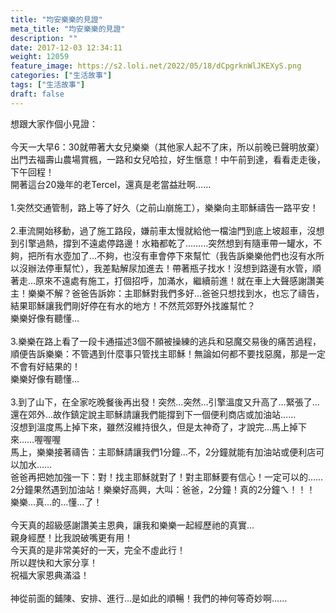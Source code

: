 ```yaml
---
title: "均安樂樂的見證"
meta_title: "均安樂樂的見證"
description: ""
date: 2017-12-03 12:34:11
weight: 12059
feature_image: https://s2.loli.net/2022/05/18/dCpgrknWlJKEXyS.png
categories: ["生活故事"]
tags: ["生活故事"]
draft: false
---
```


想跟大家作個小見證：<br />
<br />
今天一大早6：30就帶著大女兒樂樂（其他家人起不了床，所以前晚已聲明放棄）出門去福壽山農場賞楓，一路和女兒哈拉，好生愜意！中午前到達，看看走走後，下午回程！<br />
開著這台20幾年的老Tercel，還真是老當益壯啊……<br />
<br />
1.突然交通管制，路上等了好久（之前山崩施工），樂樂向主耶穌禱告一路平安！<br />
<br />
2.車流開始移動，過了施工路段，嫌前車太慢就給他一檔油門到底上坡超車，沒想到引擎過熱，撐到不遠處停路邊！水箱都乾了………突然想到有隨車帶一罐水，不夠，把所有水壺加了…不夠，也沒有車會停下來幫忙（我告訴樂樂他們也沒有水所以沒辦法停車幫忙），我差點解尿加進去！帶著瓶子找水！沒想到路邊有水管，順著走…原來不遠處有施工，打個招呼，加滿水，繼續前進！就在車上大聲感謝讚美主！樂樂不解？爸爸告訴妳：主耶穌對我們多好…爸爸只想找到水，也忘了禱告，結果耶穌讓我們剛好停在有水的地方！不然荒郊野外找誰幫忙？<br />
樂樂好像有聽懂…<br />
<br />
3.樂樂在路上看了一段卡通描述3個不願被操練的逃兵和惡魔交易後的痛苦過程，順便告訴樂樂：不管遇到什麼事只管找主耶穌！無論如何都不要找惡魔，那是一定不會有好結果的！<br />
樂樂好像有聽懂…<br />
<br />
3.到了山下，在全家吃晚餐後再出發！突然…突然…引擎溫度又升高了…緊張了…還在郊外…故作鎮定說主耶穌請讓我們能撐到下一個便利商店或加油站……<br />
沒想到溫度馬上掉下來，雖然沒維持很久，但是太神奇了，才說完…馬上掉下來……喔喔喔<br />
馬上，樂樂接著禱告：主耶穌請讓我們1分鐘…不，2分鐘就能有加油站或便利店可以加水……<br />
爸爸再把她加強一下：對！找主耶穌就對了！對主耶穌要有信心！一定可以的……<br />
2分鐘果然遇到加油站！樂樂好高興，大叫：爸爸，2分鐘！真的2分鐘ㄟ！！！<br />
樂樂…真…的…懂…了！<br />
<br />
今天真的超級感謝讚美主恩典，讓我和樂樂一起經歷祂的真實…<br />
親身經歷！比我說破嘴更有用！<br />
今天真的是非常美好的一天，完全不虛此行！<br />
所以趕快和大家分享！<br />
祝福大家恩典滿溢！<br />
<br />
神從前面的鋪陳、安排、進行…是如此的順暢！我們的神何等奇妙啊……
        